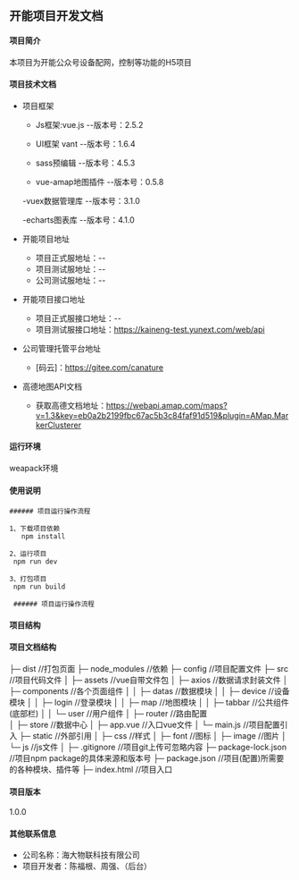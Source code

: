 开能项目开发文档
-------
#### 项目简介
本项目为开能公众号设备配网，控制等功能的H5项目

#### 项目技术文档
   - 项目框架
     - Js框架:vue.js  --版本号：2.5.2
     
     - UI框架  vant  --版本号：1.6.4
     
     - sass预编辑  --版本号：4.5.3
     
     - vue-amap地图插件  --版本号：0.5.8
     
     -vuex数据管理库    --版本号：3.1.0  
     
     -echarts图表库   --版本号：4.1.0  
   
  - 开能项目地址
     - 项目正式服地址：--
     - 项目测试服地址：--
     - 公司测试服地址：--
     
  - 开能项目接口地址
    - 项目正式服接口地址：--
    - 项目测试服接口地址：https://kaineng-test.yunext.com/web/api
  
  - 公司管理托管平台地址
      - [码云]：https://gitee.com/canature
        
  - 高德地图API文档
     - 获取高德文档地址：https://webapi.amap.com/maps?v=1.3&key=eb0a2b2199fbc67ac5b3c84faf91d519&plugin=AMap.MarkerClusterer

#### 运行环境
  weapack环境
   
#### 使用说明 
    ###### 项目运行操作流程
    
    1、下载项目依赖
       npm install
       
    2、运行项目
     npm run dev
    
    3、打包项目
     npm run build 
    
     ###### 项目运行操作流程 

#### 项目结构

#### 项目文档结构
├─ dist            //打包页面
├─ node_modules    //依赖
├─ config          //项目配置文件
├─ src             //项目代码文件
│  ├─ assets       //vue自带文件包
│  ├─ axios        //数据请求封装文件
│  ├─ components   //各个页面组件
│  │  ├─ datas     //数据模块
│  │  ├─ device    //设备模块
│  │  ├─ login     //登录模块
│  │  ├─ map       //地图模块
│  │  ├─ tabbar    //公共组件(底部栏)
│  │  └─ user      //用户组件
│  ├─ router       //路由配置          
│  ├─ store        //数据中心
│  ├─ app.vue      //入口vue文件
│  └─ main.js      //项目配置引入
├─ static          //外部引用
│   ├─ css         //样式
│   ├─ font        //图标
│   ├─ image       //图片
│   └─ js          //js文件
│
├─ .gitignore          //项目git上传可忽略内容
├─ package-lock.json   //项目npm package的具体来源和版本号
├─ package.json        //项目(配置)所需要的各种模块、插件等
├─ index.html          //项目入口
            
#### 项目版本
   1.0.0
    
#### 其他联系信息
   
   - 公司名称：海大物联科技有限公司
   - 项目开发者：陈福根、周强、（后台）

